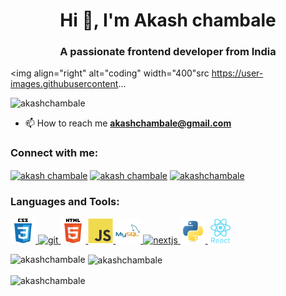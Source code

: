 <h1 align="center">Hi 👋, I'm Akash chambale</h1> 
<h3 align="center">A passionate frontend developer from India</h3>

<img align="right" alt="coding" width="400"src https://user-images.githubusercontent...

>

<p align="left"> <img src="https://komarev.com/ghpvc/?username=akashchambale&label=Profile%20views&color=0e75b6&style=flat" alt="akashchambale" /> </p>

- 📫 How to reach me **akashchambale@gmail.com**

<h3 align="left">Connect with me:</h3>
<p align="left">
<a href="https://linkedin.com/in/akash chambale" target="blank"><img align="center" src="https://raw.githubusercontent.com/rahuldkjain/github-profile-readme-generator/master/src/images/icons/Social/linked-in-alt.svg" alt="akash chambale" height="30" width="40" /></a>
<a href="https://fb.com/akash chambale" target="blank"><img align="center" src="https://raw.githubusercontent.com/rahuldkjain/github-profile-readme-generator/master/src/images/icons/Social/facebook.svg" alt="akash chambale" height="30" width="40" /></a>
<a href="https://instagram.com/akashchambale" target="blank"><img align="center" src="https://raw.githubusercontent.com/rahuldkjain/github-profile-readme-generator/master/src/images/icons/Social/instagram.svg" alt="akashchambale" height="30" width="40" /></a>
</p>

<h3 align="left">Languages and Tools:</h3>
<p align="left"> <a href="https://www.w3schools.com/css/" target="_blank" rel="noreferrer"> <img src="https://raw.githubusercontent.com/devicons/devicon/master/icons/css3/css3-original-wordmark.svg" alt="css3" width="40" height="40"/> </a> <a href="https://git-scm.com/" target="_blank" rel="noreferrer"> <img src="https://www.vectorlogo.zone/logos/git-scm/git-scm-icon.svg" alt="git" width="40" height="40"/> </a> <a href="https://www.w3.org/html/" target="_blank" rel="noreferrer"> <img src="https://raw.githubusercontent.com/devicons/devicon/master/icons/html5/html5-original-wordmark.svg" alt="html5" width="40" height="40"/> </a> <a href="https://developer.mozilla.org/en-US/docs/Web/JavaScript" target="_blank" rel="noreferrer"> <img src="https://raw.githubusercontent.com/devicons/devicon/master/icons/javascript/javascript-original.svg" alt="javascript" width="40" height="40"/> </a> <a href="https://www.mysql.com/" target="_blank" rel="noreferrer"> <img src="https://raw.githubusercontent.com/devicons/devicon/master/icons/mysql/mysql-original-wordmark.svg" alt="mysql" width="40" height="40"/> </a> <a href="https://nextjs.org/" target="_blank" rel="noreferrer"> <img src="https://cdn.worldvectorlogo.com/logos/nextjs-2.svg" alt="nextjs" width="40" height="40"/> </a> <a href="https://www.python.org" target="_blank" rel="noreferrer"> <img src="https://raw.githubusercontent.com/devicons/devicon/master/icons/python/python-original.svg" alt="python" width="40" height="40"/> </a> <a href="https://reactjs.org/" target="_blank" rel="noreferrer"> <img src="https://raw.githubusercontent.com/devicons/devicon/master/icons/react/react-original-wordmark.svg" alt="react" width="40" height="40"/> </a> </p>

<p><img align="left" src="https://github-readme-stats.vercel.app/api/top-langs?username=akashchambale&show_icons=true&locale=en&layout=compact" alt="akashchambale" /></p>

<p>&nbsp;<img align="center" src="https://github-readme-stats.vercel.app/api?username=akashchambale&show_icons=true&locale=en" alt="akashchambale" /></p>

<p><img align="center" src="https://github-readme-streak-stats.herokuapp.com/?user=akashchambale&" alt="akashchambale" /></p>

